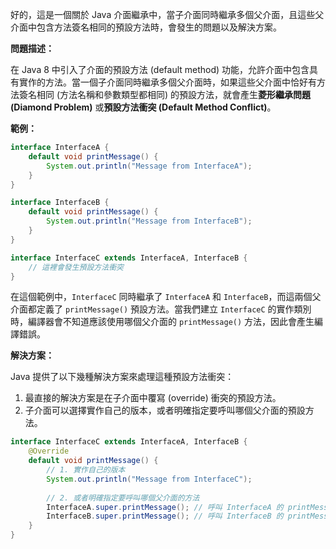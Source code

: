 
好的，這是一個關於 Java 介面繼承中，當子介面同時繼承多個父介面，且這些父介面中包含方法簽名相同的預設方法時，會發生的問題以及解決方案。

**問題描述：**

在 Java 8 中引入了介面的預設方法 (default method) 功能，允許介面中包含具有實作的方法。當一個子介面同時繼承多個父介面時，如果這些父介面中恰好有方法簽名相同 (方法名稱和參數類型都相同) 的預設方法，就會產生**菱形繼承問題 (Diamond Problem)** 或**預設方法衝突 (Default Method Conflict)**。

**範例：**

```java
interface InterfaceA {
    default void printMessage() {
        System.out.println("Message from InterfaceA");
    }
}

interface InterfaceB {
    default void printMessage() {
        System.out.println("Message from InterfaceB");
    }
}

interface InterfaceC extends InterfaceA, InterfaceB {
    // 這裡會發生預設方法衝突
}
```

在這個範例中，`InterfaceC` 同時繼承了 `InterfaceA` 和 `InterfaceB`，而這兩個父介面都定義了 `printMessage()` 預設方法。當我們建立 `InterfaceC` 的實作類別時，編譯器會不知道應該使用哪個父介面的 `printMessage()` 方法，因此會產生編譯錯誤。

**解決方案：**

Java 提供了以下幾種解決方案來處理這種預設方法衝突：


1. 最直接的解決方案是在子介面中覆寫 (override) 衝突的預設方法。
2. 子介面可以選擇實作自己的版本，或者明確指定要呼叫哪個父介面的預設方法。

```java
interface InterfaceC extends InterfaceA, InterfaceB {
	@Override
	default void printMessage() {
		// 1. 實作自己的版本
		System.out.println("Message from InterfaceC");
		
		// 2. 或者明確指定要呼叫哪個父介面的方法
		InterfaceA.super.printMessage(); // 呼叫 InterfaceA 的 printMessage()
		InterfaceB.super.printMessage(); // 呼叫 InterfaceB 的 printMessage()
	}
}
```

